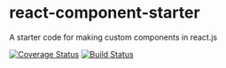 # react-component-starter
A starter code for making custom  components in react.js

[![Coverage Status](https://coveralls.io/repos/github/jeddtony/react-component-starter/badge.svg?branch=master)](https://coveralls.io/github/jeddtony/react-component-starter?branch=master) [![Build Status](https://travis-ci.com/jeddtony/react-component-starter.svg?branch=master)](https://travis-ci.com/jeddtony/react-component-starter)
